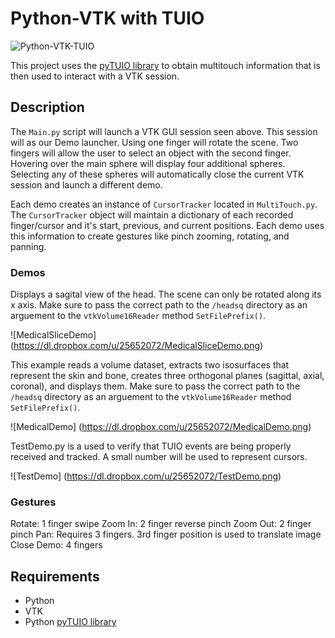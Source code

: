 # Python-VTK with TUIO

![Python-VTK-TUIO](https://dl.dropbox.com/u/25652072/DemoChooser.png)

This project uses the [pyTUIO library](http://code.google.com/p/pytuio/) to obtain multitouch information that is then used to interact with a VTK session. 

## Description

The `Main.py` script will launch a VTK GUI session seen above. This session will as our Demo launcher. Using one finger will rotate the scene. 
Two fingers will allow the user to select an object with the second finger. Hovering over the main sphere will display four additional spheres. 
Selecting any of these spheres will automatically close the current VTK session and launch a different demo.

Each demo creates an instance of `CursorTracker` located in `MultiTouch.py`. The `CursorTracker` object will maintain a dictionary of each recorded finger/cursor
and it's start, previous, and current positions. Each demo uses this information to create gestures like pinch zooming, rotating, and panning. 

### Demos

Displays a sagital view of the head. The scene can only be rotated along its x axis. 
Make sure to pass the correct path to the `/headsq` directory as an arguement to the `vtkVolume16Reader` method `SetFilePrefix()`.

![MedicalSliceDemo] (https://dl.dropbox.com/u/25652072/MedicalSliceDemo.png)


This example reads a volume dataset, extracts two isosurfaces that represent the skin and bone, creates three orthogonal planes
(sagittal, axial, coronal), and displays them. Make sure to pass the correct path to the `/headsq` directory as an arguement to 
the `vtkVolume16Reader` method `SetFilePrefix()`.

![MedicalDemo] (https://dl.dropbox.com/u/25652072/MedicalDemo.png)


TestDemo.py is a used to verify that TUIO events are being properly received and tracked.
A small number will be used to represent cursors.

![TestDemo] (https://dl.dropbox.com/u/25652072/TestDemo.png)


### Gestures

Rotate: 1 finger swipe
Zoom In: 2 finger reverse pinch
Zoom Out: 2 finger pinch
Pan: Requires 3 fingers. 3rd finger position is used to translate image
Close Demo: 4 fingers 

## Requirements

* Python
* VTK
* Python [pyTUIO library](http://code.google.com/p/pytuio/)
